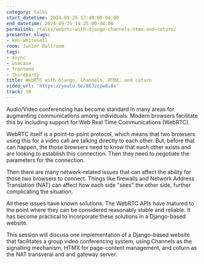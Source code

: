 ```yaml
---
category: talks
start_datetime: 2024-09-25 13:40:00-04:00
end_datetime: 2024-09-25 14:25:00-04:00
permalink: /talks/webrtc-with-django-channels-htmx-and-coturn/
presenter_slugs:
- ken-whitesell
room: Junior Ballroom
tags:
- async
- usecase
- frontend
- thirdparty
title: WebRTC with Django, Channels, HTMX, and coturn
video_url: 'https://youtu.be/8EJzcpw8i8s'
track: t0
---
```


Audio/Video conferencing has become standard in many areas for augmenting communications among individuals. Modern browsers facilitate this by including support for Web Real Time Communications (WebRTC).

WebRTC itself is a point-to-point protocol, which means that two browsers using this for a video call are talking directly to each other. But, before that can happen, the those browsers need to know that each other exists and are looking to establish this connection. Then they need to negotiate the parameters for the connection.

Then there are many network-related issues that can affect the ability for those two browsers to connect.  Things like firewalls and Network Address Translation (NAT) can affect how each side "sees" the other side, further complicating the situation.

All these issues have known solutions. The WebRTC APIs have matured to the point where they can be considered reasonably stable and reliable. It has become practical to incorporate these solutions in a Django-based website.

This session will discuss one implementation of a Django-based website that facilitates a group video conferencing system, using Channels as the signalling mechanism, HTMX for page-content management, and coturn as the NAT transveral and and gateway server.
